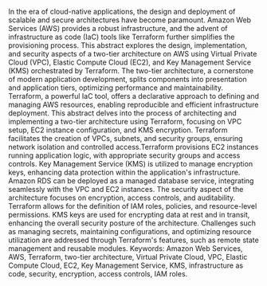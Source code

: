 In the era of cloud-native applications, the design and deployment of scalable and secure architectures have become paramount. Amazon Web Services (AWS) provides a robust infrastructure, and the advent of infrastructure as code (IaC) tools like Terraform further simplifies the provisioning process. This abstract explores the design, implementation, and security aspects of a two-tier architecture on AWS using Virtual Private Cloud (VPC), Elastic Compute Cloud (EC2), and Key Management Service (KMS) orchestrated by Terraform.
The two-tier architecture, a cornerstone of modern application development, splits components into presentation and application tiers, optimizing performance and maintainability. Terraform, a powerful IaC tool, offers a declarative approach to defining and managing AWS resources, enabling reproducible and efficient infrastructure deployment. This abstract delves into the process of architecting and implementing a two-tier architecture using Terraform, focusing on VPC setup, EC2 instance configuration, and KMS encryption.
Terraform facilitates the creation of VPCs, subnets, and security groups, ensuring network isolation and controlled access.Terraform provisions EC2 instances running application logic, with appropriate security groups and access controls. Key Management Service (KMS) is utilized to manage encryption keys, enhancing data protection within the application's infrastructure. Amazon RDS can be deployed as a managed database service, integrating seamlessly with the VPC and EC2 instances.
The security aspect of the architecture focuses on encryption, access controls, and auditability. Terraform allows for the definition of IAM roles, policies, and resource-level permissions. KMS keys are used for encrypting data at rest and in transit, enhancing the overall security posture of the architecture. Challenges such as managing secrets, maintaining configurations, and optimizing resource utilization are addressed through Terraform's features, such as remote state management and reusable modules.
Keywords: Amazon Web Services, AWS, Terraform, two-tier architecture, Virtual Private Cloud, VPC, Elastic Compute Cloud, EC2, Key Management Service, KMS, infrastructure as code, security, encryption, access controls, IAM roles.
